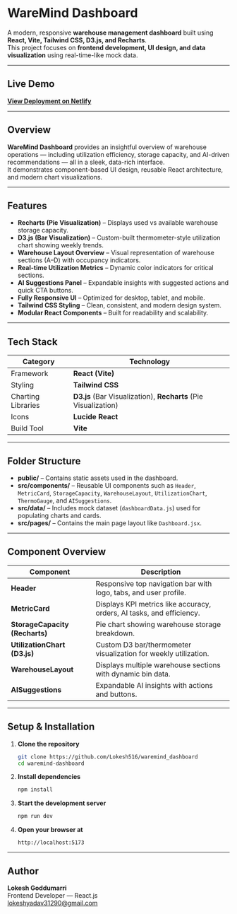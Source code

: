 #  WareMind Dashboard

A modern, responsive **warehouse management dashboard** built using **React, Vite, Tailwind CSS, D3.js, and Recharts**.  
This project focuses on **frontend development, UI design, and data visualization** using real-time-like mock data.

---

##  Live Demo
 **[View Deployment on Netlify](https://wareminddashboard.netlify.app/)**

---

##  Overview

**WareMind Dashboard** provides an insightful overview of warehouse operations — including utilization efficiency, storage capacity, and AI-driven recommendations — all in a sleek, data-rich interface.  
It demonstrates component-based UI design, reusable React architecture, and modern chart visualizations.

---

##  Features

- **Recharts (Pie Visualization)** – Displays used vs available warehouse storage capacity.  
- **D3.js (Bar Visualization)** – Custom-built thermometer-style utilization chart showing weekly trends.  
- **Warehouse Layout Overview** – Visual representation of warehouse sections (A–D) with occupancy indicators.  
- **Real-time Utilization Metrics** – Dynamic color indicators for critical sections.  
- **AI Suggestions Panel** – Expandable insights with suggested actions and quick CTA buttons.  
- **Fully Responsive UI** – Optimized for desktop, tablet, and mobile.  
- **Tailwind CSS Styling** – Clean, consistent, and modern design system.  
- **Modular React Components** – Built for readability and scalability.

---

##  Tech Stack

| Category | Technology |
|-----------|-------------|
| Framework | **React (Vite)** |
| Styling | **Tailwind CSS** |
| Charting Libraries | **D3.js** (Bar Visualization), **Recharts** (Pie Visualization) |
| Icons | **Lucide React** |
| Build Tool | **Vite** |

---

##  Folder Structure

- **public/** – Contains static assets used in the dashboard.  
- **src/components/** – Reusable UI components such as `Header`, `MetricCard`, `StorageCapacity`, `WarehouseLayout`, `UtilizationChart`, `ThermoGauge`, and `AISuggestions`.  
- **src/data/** – Includes mock dataset (`dashboardData.js`) used for populating charts and cards.  
- **src/pages/** – Contains the main page layout like `Dashboard.jsx`.  

---

##  Component Overview

| Component | Description |
|------------|--------------|
| **Header** | Responsive top navigation bar with logo, tabs, and user profile. |
| **MetricCard** | Displays KPI metrics like accuracy, orders, AI tasks, and efficiency. |
| **StorageCapacity (Recharts)** | Pie chart showing warehouse storage breakdown. |
| **UtilizationChart (D3.js)** | Custom D3 bar/thermometer visualization for weekly utilization. |
| **WarehouseLayout** | Displays multiple warehouse sections with dynamic bin data. |
| **AISuggestions** | Expandable AI insights with actions and buttons. |

---

##  Setup & Installation

1. **Clone the repository**
   ```bash
   git clone https://github.com/Lokesh516/waremind_dashboard
   cd waremind-dashboard
   ```

2. **Install dependencies**
   ```bash
   npm install
   ```

3. **Start the development server**
   ```bash
   npm run dev
   ```

4. **Open your browser at**
   ```
   http://localhost:5173
   ```

---

##  Author

**Lokesh Goddumarri**  
Frontend Developer — React.js  
 [lokeshyadav31290@gmail.com](mailto:lokeshyadav31290@gmail.com)
